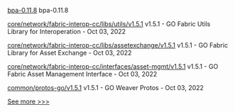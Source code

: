 
[bpa-0.11.8](https://github.com/hyperledger-labs/business-partner-agent-chart/releases/tag/bpa-0.11.8) bpa-0.11.8

[core/network/fabric-interop-cc/libs/utils/v1.5.1](https://github.com/hyperledger-labs/weaver-dlt-interoperability/releases/tag/core/network/fabric-interop-cc/libs/utils/v1.5.1) v1.5.1 - GO Fabric Utils Library for Interoperation - Oct 03, 2022

[core/network/fabric-interop-cc/libs/assetexchange/v1.5.1](https://github.com/hyperledger-labs/weaver-dlt-interoperability/releases/tag/core/network/fabric-interop-cc/libs/assetexchange/v1.5.1) v1.5.1 - GO Fabric Library for Asset Exchange - Oct 03, 2022

[core/network/fabric-interop-cc/interfaces/asset-mgmt/v1.5.1](https://github.com/hyperledger-labs/weaver-dlt-interoperability/releases/tag/core/network/fabric-interop-cc/interfaces/asset-mgmt/v1.5.1) v1.5.1 - GO Fabric Asset Management Interface - Oct 03, 2022

[common/protos-go/v1.5.1](https://github.com/hyperledger-labs/weaver-dlt-interoperability/releases/tag/common/protos-go/v1.5.1) v1.5.1 - GO Weaver Protos - Oct 03, 2022


[See more >>>](https://start-here.hyperledger.org/releases)
